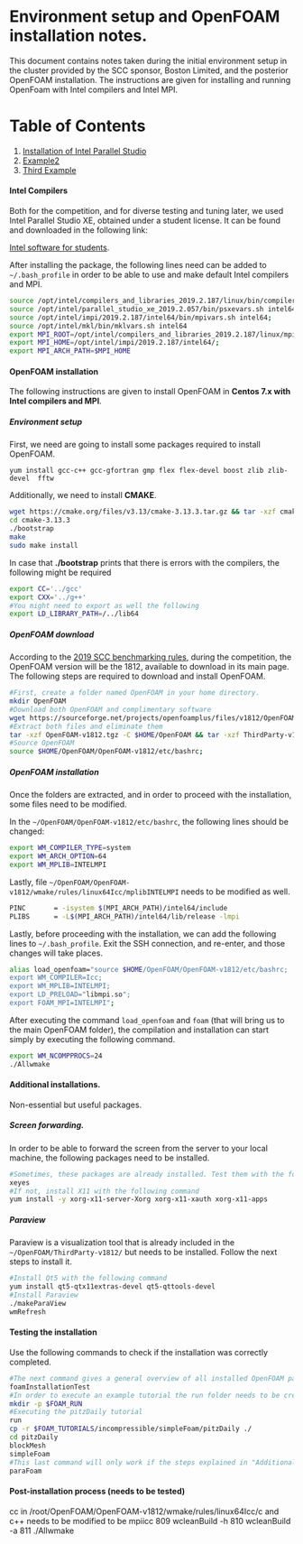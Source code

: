 # Environment setup and OpenFOAM installation notes.

This document contains notes taken during the initial environment setup in the cluster provided by the SCC sponsor, Boston Limited, and the posterior OpenFOAM installation. The instructions are given for installing and running OpenFoam with Intel compilers and Intel MPI.

# Table of Contents
1. [Installation of Intel Parallel Studio](#Intel-Compilers)
2. [Example2](#example2)
3. [Third Example](#third-example)

#### Intel Compilers

Both for the competition, and for diverse testing and tuning later, we used Intel Parallel Studio XE, obtained under a student license. It can be found and downloaded in the following link:

[Intel software for students](https://software.intel.com/en-us/qualify-for-free-software/student "Free software for students").

After installing the package, the following lines need can be added to `~/.bash_profile` in order to be able to use and make default Intel compilers and MPI.

```bash
source /opt/intel/compilers_and_libraries_2019.2.187/linux/bin/compilervars.sh i$
source /opt/intel/parallel_studio_xe_2019.2.057/bin/psxevars.sh intel64;
source /opt/intel/impi/2019.2.187/intel64/bin/mpivars.sh intel64;
source /opt/intel/mkl/bin/mklvars.sh intel64
export MPI_ROOT=/opt/intel/compilers_and_libraries_2019.2.187/linux/mpi/intel64/$
export MPI_HOME=/opt/intel/impi/2019.2.187/intel64/;
export MPI_ARCH_PATH=$MPI_HOME
```

#### OpenFOAM installation

The following instructions are given to install OpenFOAM in **Centos 7.x with Intel compilers and MPI**.

##### Environment setup

First, we need are going to install some packages required to install OpenFOAM.

```
yum install gcc-c++ gcc-gfortran gmp flex flex-devel boost zlib zlib-devel  fftw
```

Additionally, we need to install **CMAKE**.

```bash
wget https://cmake.org/files/v3.13/cmake-3.13.3.tar.gz && tar -xzf cmake-3.13.3.tar.gz
cd cmake-3.13.3
./bootstrap
make
sudo make install
```

In case that **./bootstrap** prints that there is errors with the compilers, the following might be required
```bash
export CC='../gcc'
export CXX='../g++'
#You might need to export as well the following
export LD_LIBRARY_PATH=/../lib64
```

##### OpenFOAM download

According to the [2019 SCC benchmarking rules](http://hpcadvisorycouncil.com/events/student-cluster-competition/Benchmarking/ "SCC website"), during the competition, the OpenFOAM version will be the 1812, available to download in its main page. The following steps are required to download and install OpenFOAM.

```bash
#First, create a folder named OpenFOAM in your home directory.
mkdir OpenFOAM
#Download both OpenFOAM and complimentary software
wget https://sourceforge.net/projects/openfoamplus/files/v1812/OpenFOAM-v1812.tgz && wget https://sourceforge.net/projects/openfoamplus/files/v1812/ThirdParty-v1812.tgz
#Extract both files and eliminate them
tar -xzf OpenFOAM-v1812.tgz -C $HOME/OpenFOAM && tar -xzf ThirdParty-v1812.tgz -C $HOME/OpenFOAM && rm -rf OpenFOAM-v1812.tgz ThirdParty-v1812.tgz
#Source OpenFOAM
source $HOME/OpenFOAM/OpenFOAM-v1812/etc/bashrc;
```

##### OpenFOAM installation
Once the folders are extracted, and in order to proceed with the installation, some files need to be modified.

In the `~/OpenFOAM/OpenFOAM-v1812/etc/bashrc`, the following lines should be changed:
```bash
export WM_COMPILER_TYPE=system
export WM_ARCH_OPTION=64
export WM_MPLIB=INTELMPI
```

Lastly, file `~/OpenFOAM/OpenFOAM-v1812/wmake/rules/linux64Icc/mplibINTELMPI` needs to be modified as well.
```bash
PINC	   = -isystem $(MPI_ARCH_PATH)/intel64/include
PLIBS	   = -L$(MPI_ARCH_PATH)/intel64/lib/release -lmpi
```

Lastly, before proceeding with the installation, we can add the following lines to `~/.bash_profile`. Exit the SSH connection, and re-enter, and those changes will take places.

```bash
alias load_openfoam="source $HOME/OpenFOAM/OpenFOAM-v1812/etc/bashrc;
export WM_COMPILER=Icc;
export WM_MPLIB=INTELMPI;
export LD_PRELOAD="libmpi.so";
export FOAM_MPI=INTELMPI";
```

After executing the command `load_openfoam` and `foam` (that will bring us to the main OpenFOAM folder), the compilation and installation can start simply by executing the following command.

```bash
export WM_NCOMPPROCS=24
./Allwmake
```

#### Additional installations.

Non-essential but useful packages.

##### Screen forwarding.

In order to be able to forward the screen from the server to your local machine, the following packages need to be installed.

```bash
#Sometimes, these packages are already installed. Test them with the following command.
xeyes
#If not, install X11 with the following command
yum install -y xorg-x11-server-Xorg xorg-x11-xauth xorg-x11-apps
```

##### Paraview

Paraview is a visualization tool that is already included in the `~/OpenFOAM/ThirdParty-v1812/` but needs to be installed. Follow the next steps to install it.

```bash
#Install Qt5 with the following command
yum install qt5-qtx11extras-devel qt5-qttools-devel
#Install Paraview
./makeParaView
wmRefresh
```

#### Testing the installation

Use the following commands to check if the installation was correctly completed.


```bash
#The next command gives a general overview of all installed OpenFOAM parts
foamInstallationTest
#In order to execute an example tutorial the run folder needs to be created
mkdir -p $FOAM_RUN
#Executing the pitzDaily tutorial
run
cp -r $FOAM_TUTORIALS/incompressible/simpleFoam/pitzDaily ./
cd pitzDaily
blockMesh
simpleFoam
#This last command will only work if the steps explained in "Additional installations" have been completed.
paraFoam
```

#### Post-installation process (needs to be tested)

cc in /root/OpenFOAM/OpenFOAM-v1812/wmake/rules/linux64Icc/c and c++ needs to be modified to be mpiicc
809  wcleanBuild -h
810  wcleanBuild -a
811  ./Allwmake
